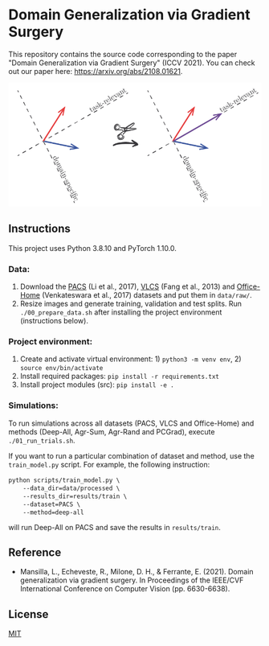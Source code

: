 # Domain Generalization via Gradient Surgery
This repository contains the source code corresponding to the paper "Domain Generalization via Gradient Surgery" (ICCV 2021). You can check out our paper here: https://arxiv.org/abs/2108.01621.

<p align="center"><img width="550" src="grad_surgery.png"></p>

## Instructions
This project uses Python 3.8.10 and PyTorch 1.10.0.

### Data:
1. Download the [PACS](https://drive.google.com/uc?id=1JFr8f805nMUelQWWmfnJR3y4_SYoN5Pd) (Li et al., 2017), [VLCS](https://drive.google.com/uc?id=1skwblH1_okBwxWxmRsp9_qi15hyPpxg8) (Fang et al., 2013) and [Office-Home](https://drive.google.com/uc?id=0B81rNlvomiwed0V1YUxQdC1uOTg) (Venkateswara et al., 2017) datasets and put them in `data/raw/`.
2. Resize images and generate training, validation and test splits. Run `./00_prepare_data.sh` after installing the project environment (instructions below).


### Project environment:
1. Create and activate virtual environment: 1) `python3 -m venv env`, 2) `source env/bin/activate`
2. Install required packages: `pip install -r requirements.txt`
3. Install project modules (src): `pip install -e .`

### Simulations:

To run simulations across all datasets (PACS, VLCS and Office-Home) and methods (Deep-All, Agr-Sum, Agr-Rand and PCGrad), execute `./01_run_trials.sh`.

If you want to run a particular combination of dataset and method, use the `train_model.py` script. For example, the following instruction: 
```
python scripts/train_model.py \
    --data_dir=data/processed \
    --results_dir=results/train \
    --dataset=PACS \
    --method=deep-all
```
will run Deep-All on PACS and save the results in `results/train`.

## Reference
- Mansilla, L., Echeveste, R., Milone, D. H., & Ferrante, E. (2021). Domain generalization via gradient surgery. In Proceedings of the IEEE/CVF International Conference on Computer Vision (pp. 6630-6638).

## License
[MIT](https://choosealicense.com/licenses/mit/)
